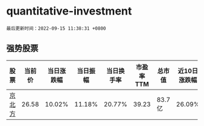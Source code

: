 # quantitative-investment

`最后更新时间：2022-09-15 11:38:31 +0800`

## 强势股票

|股票|当前价|当日涨跌幅|当日振幅|当日换手率|市盈率TTM|总市值|近10日涨跌幅|
|----|----|----|----|----|----|----|----|
|[京北方](https://xueqiu.com/S/SZ002987)|26.58|10.02%|11.18%|20.77%|39.23|83.7亿|26.09%|

